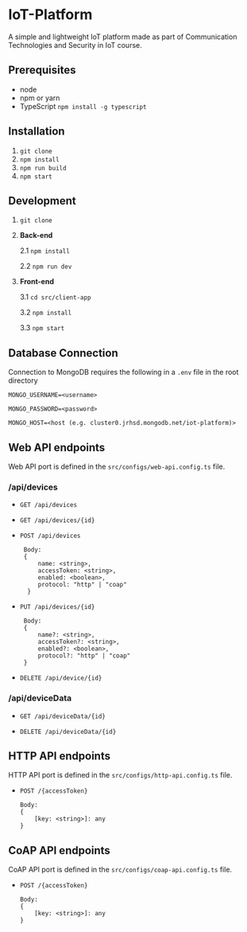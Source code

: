 # IoT-Platform

A simple and lightweight IoT platform made as part of Communication Technologies and Security in IoT course.

## Prerequisites

- node
- npm or yarn
- TypeScript
  `npm install -g typescript`

## Installation

1. `git clone`
2. `npm install`
3. `npm run build`
4. `npm start`

## Development

1. `git clone`
2. **Back-end**

   2.1 `npm install`

   2.2 `npm run dev`

3. **Front-end**

   3.1 `cd src/client-app`

   3.2 `npm install`

   3.3 `npm start`

## Database Connection

Connection to MongoDB requires the following in a `.env` file in the root directory

`MONGO_USERNAME=<username>`

`MONGO_PASSWORD=<password>`

`MONGO_HOST=<host (e.g. cluster0.jrhsd.mongodb.net/iot-platform)>`

## Web API endpoints

Web API port is defined in the `src/configs/web-api.config.ts` file.

### /api/devices

- `GET /api/devices`

- `GET /api/devices/{id}`

- `POST /api/devices`

  ```
   Body:
   {
       name: <string>,
       accessToken: <string>,
       enabled: <boolean>,
       protocol: "http" | "coap"
    }
  ```

- `PUT /api/devices/{id}`

  ```
   Body:
   {
       name?: <string>,
       accessToken?: <string>,
       enabled?: <boolean>,
       protocol?: "http" | "coap"
   }
  ```

- `DELETE /api/device/{id}`

### /api/deviceData

- `GET /api/deviceData/{id}`

- `DELETE /api/deviceData/{id}`

## HTTP API endpoints

HTTP API port is defined in the `src/configs/http-api.config.ts` file.

- `POST /{accessToken}`

  ```
  Body:
  {
      [key: <string>]: any
  }
  ```

## CoAP API endpoints

CoAP API port is defined in the `src/configs/coap-api.config.ts` file.

- `POST /{accessToken}`

  ```
  Body:
  {
      [key: <string>]: any
  }
  ```

